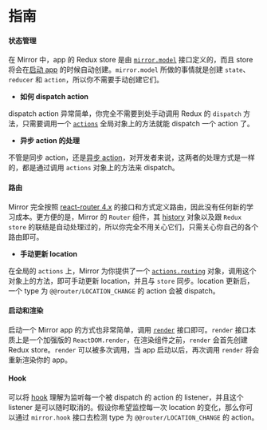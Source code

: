 # 指南

#### 状态管理

在 Mirror 中，app 的 Redux store 是由 [`mirror.model`](https://github.com/mirrorjs/mirror/blob/master/docs/zh/api.md#mirrormodelname-initialstate-reducers-effects) 接口定义的，而且 store 将会在[启动 app](#启动和渲染) 的时候自动创建。`mirror.model` 所做的事情就是创建 `state`、`reducer` 和 `action`，所以你不需要手动创建它们。

* **如何 dispatch action**

dispatch action 异常简单，你完全不需要到处手动调用 Redux 的 `dispatch` 方法，只需要调用一个 [`actions`](https://github.com/mirrorjs/mirror/blob/master/docs/zh/api.md#actions) 全局对象上的方法就能 dispatch 一个 action 了。

* **异步 action 的处理**

不管是同步 action，还是[异步 action](https://github.com/mirrorjs/mirror/blob/master/docs/zh/api.md#-effects)，对开发者来说，这两者的处理方式是一样的，都是通过调用 `actions` 对象上的方法来 dispatch。


#### 路由

Mirror 完全按照 [react-router 4.x](https://github.com/ReactTraining/react-router) 的接口和方式定义路由，因此没有任何新的学习成本。更方便的是，Mirror 的 `Router` 组件，其 [history](https://github.com/ReactTraining/react-router/blob/master/packages/react-router/docs/api/Router.md#history-object) 对象以及跟 `Redux store` 的联结是自动处理过的，所以你完全不用关心它们，只需关心你自己的各个路由即可。

* **手动更新 location**

在全局的 `actions` 上，Mirror 为你提供了一个 [`actions.routing`](https://github.com/mirrorjs/mirror/blob/master/docs/zh/api.md#-actionsrouting) 对象，调用这个对象上的方法，即可手动更新 location，并且与 `store` 同步。location 更新后，一个 type 为 `@@router/LOCATION_CHANGE` 的 action 会被 dispatch。


#### 启动和渲染

启动一个 Mirror app 的方式也非常简单，调用 [`render`](https://github.com/mirrorjs/mirror/blob/master/docs/zh/api.md##rendercomponent-container) 接口即可。`render` 接口本质上是一个加强版的 `ReactDOM.render`，在渲染组件之前，`render` 会首先创建 Redux store。`render` 可以被多次调用，当 app 启动以后，再次调用 `render` 将会重新渲染你的 app。

#### Hook

可以将 [hook](https://github.com/mirrorjs/mirror/blob/master/docs/zh/api.md#mirrorhookaction-getstate) 理解为监听每一个被 dispatch 的 action 的 listener，并且这个 listener 是可以随时取消的。假设你希望监控每一次 location 的变化，那么你可以通过 `mirror.hook` 接口去检测 type 为 `@@router/LOCATION_CHANGE` 的 action。
